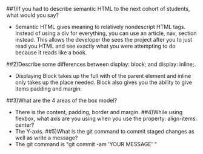 ##1)If you had to describe semantic HTML to the next cohort of students, what would you say?
- Semantic HTML gives meaning to relatively nondescript  HTML tags. Instead of using a div for everything, you can use an article, nav, section instead. This allows the developer the sees the project after you to just read you HTML and see exactly what you were attempting to do because it reads like a book.

##2)Describe some differences between display: block; and display: inline;.
- Displaying Block takes up the full with of the parent element and inline only takes up the place needed. Block also gives you the ability to give items padding and margin.

##3)What are the 4 areas of the box model?
- There is the content, padding, border and margin.
##4)While using flexbox, what axis are you using when you use the property: align-items: center?
- The Y-axis.
##5)What is the git command to commit staged changes as well as write a message?
- The git command is "git commit -am 'YOUR MESSAGE' "
